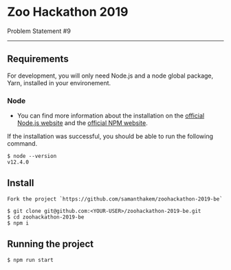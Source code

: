 # Zoo Hackathon 2019

Problem Statement #9

---
## Requirements

For development, you will only need Node.js and a node global package, Yarn, installed in your environement.

### Node
- You can find more information about the installation on the [official Node.js website](https://nodejs.org/) and the [official NPM website](https://npmjs.org/).

If the installation was successful, you should be able to run the following command.

    $ node --version
    v12.4.0

## Install

    Fork the project `https://github.com/samanthakem/zoohackathon-2019-be`

    $ git clone git@github.com:<YOUR-USER>/zoohackathon-2019-be.git
    $ cd zoohackathon-2019-be
    $ npm i

## Running the project

    $ npm run start
